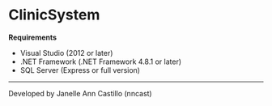 # ClinicSystem

**Requirements**

- Visual Studio (2012 or later)
- .NET Framework (.NET Framework 4.8.1 or later)
- SQL Server (Express or full version)

---
Developed by Janelle Ann Castillo (nncast)
